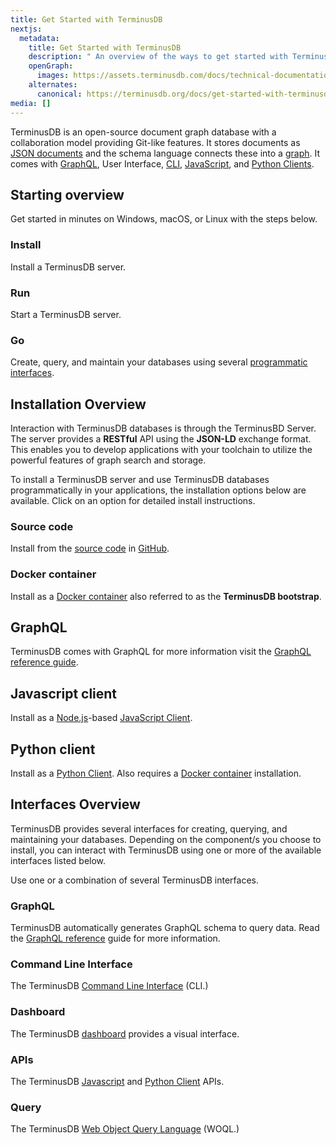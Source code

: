```yaml
---
title: Get Started with TerminusDB
nextjs:
  metadata:
    title: Get Started with TerminusDB
    description: " An overview of the ways to get started with TerminusDB."
    openGraph:
      images: https://assets.terminusdb.com/docs/technical-documentation-terminuscms-og.png
    alternates:
      canonical: https://terminusdb.org/docs/get-started-with-terminusdb/
media: []
---
```


TerminusDB is an open-source document graph database with a collaboration model providing Git-like features. It stores documents as [JSON documents](/docs/documents-explanation/) and the schema language connects these into a [graph](/docs/graphs-explanation/). It comes with [GraphQL](/docs/graphql-query-reference/), User Interface, [CLI](/docs/terminusdb-cli-commands/), [JavaScript](/docs/use-the-javascript-client/), and [Python Clients](/docs/use-the-python-client/).

## Starting overview

Get started in minutes on Windows, macOS, or Linux with the steps below.

### Install

Install a TerminusDB server.

### Run

Start a TerminusDB server.

### Go

Create, query, and maintain your databases using several [programmatic interfaces](#interfacesoverview).

## Installation Overview

Interaction with TerminusDB databases is through the TerminusBD Server. The server provides a **RESTful** API using the **JSON-LD** exchange format. This enables you to develop applications with your toolchain to utilize the powerful features of graph search and storage.

To install a TerminusDB server and use TerminusDB databases programmatically in your applications, the installation options below are available. Click on an option for detailed install instructions.

### Source code

Install from the [source code](/docs/install-terminusdb-from-source-code/) in [GitHub](https://github.com/terminusdb/terminusdb).

### Docker container

Install as a [Docker container](/docs/install-terminusdb-as-a-docker-container/) also referred to as the **TerminusDB bootstrap**.

## GraphQL

TerminusDB comes with GraphQL for more information visit the [GraphQL reference guide](/docs/graphql-query-reference/).

## Javascript client

Install as a [Node.js](https://nodejs.org/en/download/)\-based [JavaScript Client](/docs/install-terminusdb-js-client/).

## Python client

Install as a [Python Client](/docs/install-the-python-client/). Also requires a [Docker container](/docs/install-terminusdb-as-a-docker-container/) installation.

## Interfaces Overview

TerminusDB provides several interfaces for creating, querying, and maintaining your databases. Depending on the component/s you choose to install, you can interact with TerminusDB using one or more of the available interfaces listed below.

Use one or a combination of several TerminusDB interfaces.

### GraphQL

TerminusDB automatically generates GraphQL schema to query data. Read the [GraphQL reference](/docs/graphql-query-reference/) guide for more information.

### Command Line Interface

The TerminusDB [Command Line Interface](/docs/terminusdb-cli-commands/) (CLI.)

### Dashboard

The TerminusDB [dashboard](https://dfrnt.com/hypergraph-content-studio/) provides a visual interface.

### APIs

The TerminusDB [Javascript](/docs/use-the-javascript-client/) and [Python Client](/docs/use-the-python-client/) APIs.

### Query

The TerminusDB [Web Object Query Language](/docs/woql-explanation/) (WOQL.)